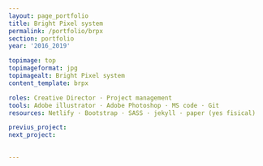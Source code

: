```yaml
---
layout: page_portfolio
title: Bright Pixel system
permalink: /portfolio/brpx
section: portfolio
year: '2016_2019'

topimage: top
topimageformat: jpg
topimagealt: Bright Pixel system
content_template: brpx

roles: Creative Director · Project management 
tools: Adobe illustrator · Adobe Photoshop · MS code · Git
resources: Netlify · Bootstrap · SASS · jekyll · paper (yes fisical)

previus_project:
next_project:

  
---
```



